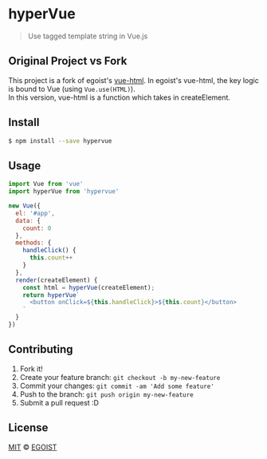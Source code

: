 # hyperVue

> Use tagged template string in Vue.js

## Original Project vs Fork

This project is a fork of egoist's
[vue-html](https://github.com/egoist/vue-html).
In egoist's vue-html, the key logic is bound to Vue (using `Vue.use(HTML)`).  
In this version, vue-html is a function which takes in createElement.

## Install

```bash
$ npm install --save hypervue
```

## Usage

```js
import Vue from 'vue'
import hyperVue from 'hypervue'

new Vue({
  el: '#app',
  data: {
    count: 0
  },
  methods: {
    handleClick() {
      this.count++
    }
  },
  render(createElement) {
    const html = hyperVue(createElement);
    return hyperVue`
      <button onClick=${this.handleClick}>${this.count}</button>
    `
  }
})
```

## Contributing

1. Fork it!
2. Create your feature branch: `git checkout -b my-new-feature`
3. Commit your changes: `git commit -am 'Add some feature'`
4. Push to the branch: `git push origin my-new-feature`
5. Submit a pull request :D

## License

[MIT](https://egoist.mit-license.org/) © [EGOIST](https://github.com/egoist)
